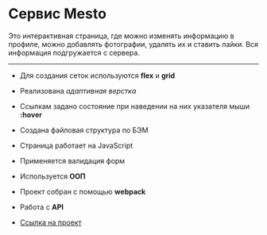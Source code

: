 # Сервис Mesto 
Это интерактивная страница, где можно изменять информацию в профиле, можно добавлять фотографии, удалять их и ставить лайки. Вся информация подгружается с сервера. 
***
* Для создания сеток используются **flex** и **grid** 
* Реализована *адаптивная верстка*
* Ссылкам задано состояние при наведении на них указателя мыши **:hover**
* Создана файловая структура по БЭМ
* Страница работает на JavaScript
* Применяется валидация форм
* Используется **ООП**
* Проект собран с помощью **webpack**
* Работа с **API**

* [Ссылка на проект](https://skredmi.github.io/mesto)


